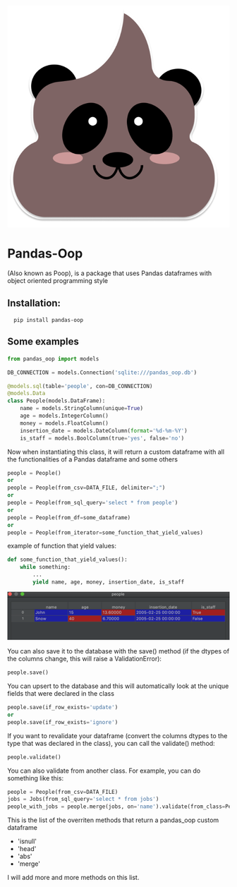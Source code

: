 ![image](static/images/poop_sticker.png)
# Pandas-Oop
(Also known as Poop), is a package that uses Pandas dataframes with object oriented programming style

Installation:
- 

```shell script
  pip install pandas-oop
```
Some examples
-

```python
from pandas_oop import models
```
```python
DB_CONNECTION = models.Connection('sqlite:///pandas_oop.db')
```
```python
@models.sql(table='people', con=DB_CONNECTION)
@models.Data
class People(models.DataFrame):
    name = models.StringColumn(unique=True)
    age = models.IntegerColumn()
    money = models.FloatColumn()
    insertion_date = models.DateColumn(format='%d-%m-%Y')
    is_staff = models.BoolColumn(true='yes', false='no')
```

Now when instantiating this class, it will return a custom dataframe with all the functionalities of a Pandas
dataframe and some others

```python
people = People()
or
people = People(from_csv=DATA_FILE, delimiter=";")
or
people = People(from_sql_query='select * from people')
or
people = People(from_df=some_dataframe)
or
people = People(from_iterator=some_function_that_yield_values)
```
example of function that yield values:

```python
def some_function_that_yield_values():
    while something:
        ...
        yield name, age, money, insertion_date, is_staff
```

![image](static/images/df.png)

You can also save it to the database with the save() method (if the dtypes of the columns change, this will raise a 
ValidationError):

```python
people.save()
```

You can upsert to the database and this will automatically look at the unique fields that were declared in the class

```python
people.save(if_row_exists='update')
or
people.save(if_row_exists='ignore')
```

If you want to revalidate your dataframe (convert the columns dtypes to the type that was declared in the class), you can 
call the validate() method:

```python
people.validate()
```

You can also validate from another class. For example, you can do something like this:  

```python
people = People(from_csv=DATA_FILE)
jobs = Jobs(from_sql_query='select * from jobs')
people_with_jobs = people.merge(jobs, on='name').validate(from_class=PeopleWithJobs)
```

This is the list of the overriten methods that return a pandas_oop custom dataframe
- 'isnull'
- 'head'
- 'abs'
- 'merge'

I will add more and more methods on this list.